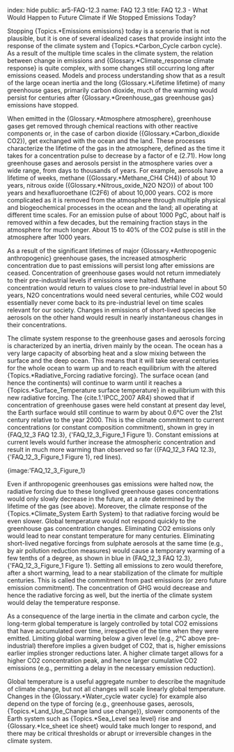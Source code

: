 index: hide
public: ar5-FAQ-12.3
name: FAQ 12.3
title: FAQ 12.3 - What Would Happen to Future Climate if We Stopped Emissions Today?

Stopping {Topics.*Emissions emissions} today is a scenario that is not plausible, but it is one of several idealized cases that provide insight into the response of the climate system and {Topics.*Carbon_Cycle carbon cycle}. As a result of the multiple time scales in the climate system, the relation between change in emissions and {Glossary.*Climate_response climate response} is quite complex, with some changes still occurring long after emissions ceased. Models and process understanding show that as a result of the large ocean inertia and the long {Glossary.*Lifetime lifetime} of many greenhouse gases, primarily carbon dioxide, much of the warming would persist for centuries after {Glossary.*Greenhouse_gas greenhouse gas} emissions have stopped.

When emitted in the {Glossary.*Atmosphere atmosphere}, greenhouse gases get removed through chemical reactions with other reactive components or, in the case of carbon dioxide ({Glossary.*Carbon_dioxide CO2}), get exchanged with the ocean and the land. These processes characterize the lifetime of the gas in the atmosphere, defined as the time it takes for a concentration pulse to decrease by a factor of e (2.71). How long greenhouse gases and aerosols persist in the atmosphere varies over a wide range, from days to thousands of years. For example, aerosols have a lifetime of weeks, methane ({Glossary.*Methane_CH4 CH4}) of about 10 years, nitrous oxide ({Glossary.*Nitrous_oxide_N2O N2O}) of about 100 years and hexafluoroethane (C2F6) of about 10,000 years. CO2 is more complicated as it is removed from the atmosphere through multiple physical and biogeochemical processes in the ocean and the land; all operating at different time scales. For an emission pulse of about 1000 PgC, about half is removed within a few decades, but the remaining fraction stays in the atmosphere for much longer. About 15 to 40% of the CO2 pulse is still in the atmosphere after 1000 years.

As a result of the significant lifetimes of major {Glossary.*Anthropogenic anthropogenic} greenhouse gases, the increased atmospheric concentration due to past emissions will persist long after emissions are ceased. Concentration of greenhouse gases would not return immediately to their pre-industrial levels if emissions were halted. Methane concentration would return to values close to pre-industrial level in about 50 years, N2O concentrations would need several centuries, while CO2 would essentially never come back to its pre-industrial level on time scales relevant for our society. Changes in emissions of short-lived species like aerosols on the other hand would result in nearly instantaneous changes in their concentrations.

The climate system response to the greenhouse gases and aerosols forcing is characterized by an inertia, driven mainly by the ocean. The ocean has a very large capacity of absorbing heat and a slow mixing between the surface and the deep ocean. This means that it will take several centuries for the whole ocean to warm up and to reach equilibrium with the altered {Topics.*Radiative_Forcing radiative forcing}. The surface ocean (and hence the continents) will continue to warm until it reaches a {Topics.*Surface_Temperature surface temperature} in equilibrium with this new radiative forcing. The {cite.1.'IPCC_2007 AR4} showed that if concentration of greenhouse gases were held constant at present day level, the Earth surface would still continue to warm by about 0.6°C over the 21st century relative to the year 2000. This is the climate commitment to current concentrations (or constant composition commitment), shown in grey in {FAQ_12_3 FAQ 12.3}, {'FAQ_12_3_Figure_1 Figure 1}. Constant emissions at current levels would further increase the atmospheric concentration and result in much more warming than observed so far ({FAQ_12_3 FAQ 12.3}, {'FAQ_12_3_Figure_1 Figure 1}, red lines).

{image:'FAQ_12_3_Figure_1}

Even if anthropogenic greenhouses gas emissions were halted now, the radiative forcing due to these longlived greenhouse gases concentrations would only slowly decrease in the future, at a rate determined by the lifetime of the gas (see above). Moreover, the climate response of the {Topics.*Climate_System Earth System} to that radiative forcing would be even slower. Global temperature would not respond quickly to the greenhouse gas concentration changes. Eliminating CO2 emissions only would lead to near constant temperature for many centuries. Eliminating short-lived negative forcings from sulphate aerosols at the same time (e.g., by air pollution reduction measures) would cause a temporary warming of a few tenths of a degree, as shown in blue in {FAQ_12_3 FAQ 12.3}, {'FAQ_12_3_Figure_1 Figure 1}. Setting all emissions to zero would therefore, after a short warming, lead to a near stabilization of the climate for multiple centuries. This is called the commitment from past emissions (or zero future emission commitment). The concentration of GHG would decrease and hence the radiative forcing as well, but the inertia of the climate system would delay the temperature response.

As a consequence of the large inertia in the climate and carbon cycle, the long-term global temperature is largely controlled by total CO2 emissions that have accumulated over time, irrespective of the time when they were emitted. Limiting global warming below a given level (e.g., 2°C above pre-industrial) therefore implies a given budget of CO2, that is, higher emissions earlier implies stronger reductions later. A higher climate target allows for a higher CO2 concentration peak, and hence larger cumulative CO2 emissions (e.g., permitting a delay in the necessary emission reduction).

Global temperature is a useful aggregate number to describe the magnitude of climate change, but not all changes will scale linearly global temperature. Changes in the {Glossary.*Water_cycle water cycle} for example also depend on the type of forcing (e.g., greenhouse gases, aerosols, {Topics.*Land_Use_Change land use change}), slower components of the Earth system such as {Topics.*Sea_Level sea level} rise and {Glossary.*Ice_sheet ice sheet} would take much longer to respond, and there may be critical thresholds or abrupt or irreversible changes in the climate system.

